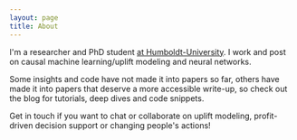 ```yaml
---
layout: page
title: About
---
```


I'm a researcher and PhD student [at Humboldt-University](https://www.wiwi.hu-berlin.de/de/professuren/bwl/wi/personen/johannes-haupt). I work and post on causal machine learning/uplift modeling and neural networks.

Some insights and code have not made it into papers so far, others have made it into papers that deserve a more accessible write-up, so check out the blog for tutorials, deep dives and code snippets.

Get in touch if you want to chat or collaborate on uplift modeling, profit-driven decision support or changing people's actions!
